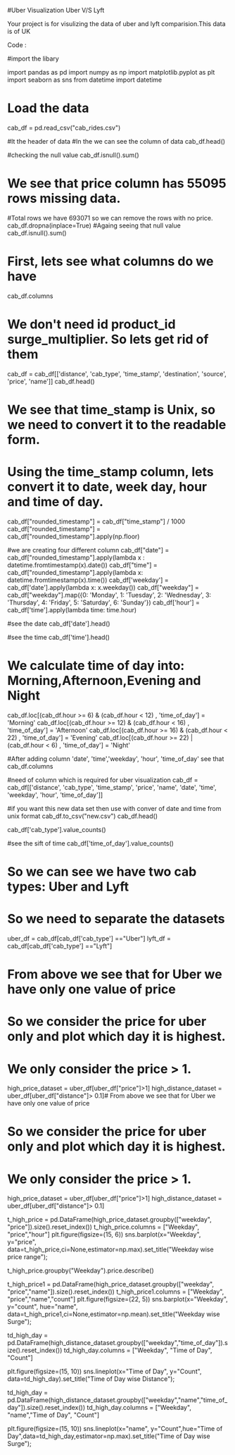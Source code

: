  #Uber Visualization Uber V/S Lyft

Your project is for visulizing the data of uber and lyft comparision.This data is of UK 

Code :

#import the libary

import pandas as pd
import numpy as np
import matplotlib.pyplot as plt
import seaborn as sns
from datetime import datetime


# Load the data 
cab_df = pd.read_csv("cab_rides.csv")


#It the header of data
#In the we can see the column of data
cab_df.head()


#checking the null value
cab_df.isnull().sum()


# We see that price column has 55095 rows missing data. 
#Total rows we have 693071 so we can remove the rows with no price.
cab_df.dropna(inplace=True)
#Againg seeing that null value
cab_df.isnull().sum()


# First, lets see what columns do we have
cab_df.columns


# We don't need    id    product_id    surge_multiplier. So lets get rid of them
cab_df = cab_df[['distance', 'cab_type', 'time_stamp', 'destination', 'source', 'price', 'name']]
cab_df.head()


# We see that time_stamp is Unix, so we need to convert it to the readable form.
# Using the time_stamp column, lets convert it to date, week day, hour and time of day.
cab_df["rounded_timestamp"] = cab_df["time_stamp"] / 1000
cab_df["rounded_timestamp"] = cab_df["rounded_timestamp"].apply(np.floor)



#we are creating four different column
cab_df["date"] = cab_df["rounded_timestamp"].apply(lambda x : datetime.fromtimestamp(x).date())
cab_df["time"] = cab_df["rounded_timestamp"].apply(lambda x: datetime.fromtimestamp(x).time())
cab_df['weekday'] = cab_df['date'].apply(lambda x: x.weekday())
cab_df["weekday"] = cab_df["weekday"].map({0: 'Monday', 1: 'Tuesday', 2: 'Wednesday', 3: 'Thursday', 4: 'Friday', 5: 'Saturday', 6: 'Sunday'})
cab_df['hour'] = cab_df['time'].apply(lambda time: time.hour)


#see the date
cab_df['date'].head()


#see the time
cab_df['time'].head()


# We calculate time of day into: Morning,Afternoon,Evening and Night
cab_df.loc[(cab_df.hour >= 6) & (cab_df.hour < 12) , 'time_of_day'] = 'Morning'
cab_df.loc[(cab_df.hour >= 12) & (cab_df.hour < 16) , 'time_of_day'] = 'Afternoon'
cab_df.loc[(cab_df.hour >= 16) & (cab_df.hour < 22) , 'time_of_day'] = 'Evening'
cab_df.loc[(cab_df.hour >= 22) | (cab_df.hour < 6) , 'time_of_day'] = 'Night'


#After adding  column 'date', 'time','weekday', 'hour', 'time_of_day' see that
cab_df.columns


#need of column which is required for uber visualization
cab_df = cab_df[['distance', 'cab_type', 'time_stamp', 'price', 'name', 'date', 'time', 'weekday', 'hour', 'time_of_day']]


#if you want this new data set then use with conver of date and time from unix format
cab_df.to_csv("new.csv")
cab_df.head()


cab_df['cab_type'].value_counts()


#see the sift of time 
cab_df['time_of_day'].value_counts()


# So we can see we have two cab types: Uber and Lyft
# So we need to separate the datasets
uber_df = cab_df[cab_df['cab_type'] =="Uber"]
lyft_df = cab_df[cab_df['cab_type'] =="Lyft"]


# From above we see that for Uber we have only one value of price
# So we consider the price for uber only and plot which day it is highest. 
# We only consider the price > 1.
high_price_dataset = uber_df[uber_df["price"]>1]
high_distance_dataset = uber_df[uber_df["distance"]> 0.1]# From above we see that for Uber we have only one value of price


# So we consider the price for uber only and plot which day it is highest. 
# We only consider the price > 1.
high_price_dataset = uber_df[uber_df["price"]>1]
high_distance_dataset = uber_df[uber_df["distance"]> 0.1]


t_high_price = pd.DataFrame(high_price_dataset.groupby(["weekday", "price"]).size().reset_index())
t_high_price.columns = ["Weekday", "price","hour"]
plt.figure(figsize=(15, 6))
sns.barplot(x="Weekday", y="price", data=t_high_price,ci=None,estimator=np.max).set_title("Weekday wise price range");


t_high_price.groupby("Weekday").price.describe()


t_high_price1 = pd.DataFrame(high_price_dataset.groupby(["weekday", "price","name"]).size().reset_index())
t_high_price1.columns = ["Weekday", "price","name","count"]
plt.figure(figsize=(22, 5))
sns.barplot(x="Weekday", y="count", hue="name", data=t_high_price1,ci=None,estimator=np.mean).set_title("Weekday wise Surge");


td_high_day = pd.DataFrame(high_distance_dataset.groupby(["weekday","time_of_day"]).size().reset_index())
td_high_day.columns = ["Weekday", "Time of Day", "Count"]


plt.figure(figsize=(15, 10))
sns.lineplot(x="Time of Day", y="Count", data=td_high_day).set_title("Time of Day wise Distance");


td_high_day = pd.DataFrame(high_distance_dataset.groupby(["weekday","name","time_of_day"]).size().reset_index())
td_high_day.columns = ["Weekday", "name","Time of Day", "Count"]


plt.figure(figsize=(15, 10))
sns.lineplot(x="name", y="Count",hue="Time of Day",data=td_high_day,estimator=np.max).set_title("Time of Day wise Surge");
